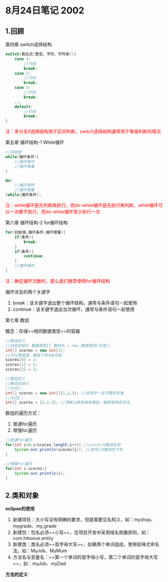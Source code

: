 # 8月24日笔记 2002

## 1.回顾

第四章 switch选择结构

```java
switch(表达式(整型、字符、字符串)){
    case 1:
        //代码
        break;
    case 2:
        //代码
        break;
    case 3:
        //代码
        break;
    ...
    default:
        //代码
        break;     
}
```

<font color="red">注：多分支if选择结构用于区间判断，switch选择结构通常用于等值判断的情况</font>

第五章 循环结构-1 While循环

```java
//初始值
while(循环条件){
    //循环操作
    //循环增量
}

do{
    //循环操作
    //循环增量
}while(循环条件);
```

<font color="red">注：while循环是先判断再执行，而do-while循环是先执行再判断，while循环可以一次都不执行，而do-while循环至少执行一次</font>

第六章 循环结构-2 for循环结构

```java
for(初始值;循环条件;循环增量){
    if(条件){
        break;
    }
    if(条件){
        continue;
    }
    //循环操作
}
```

<font color="red">注：确定循环次数时，那么我们推荐使用for循环结构</font>

循环涉及的两个关键字

1. break：该关键字退出整个循环结构，通常与条件语句一起使用
2. continue：该关键字退出当次循环，通常与条件语句一起使用

第七章 数组

概念：存储==相同数据类型==的容器

```java
//数组定义
//动态初始化 数据类型[] 数组名 = new 数据类型[长度];
int[] scores = new int[3];
//为元素赋值，数组下标从0开始
scores[0] = 1;
scores[1] = 2;
scores[2] = 3;

//数组定义
//静态初始化
//方式1：
int[] scores = new int[]{1,2,3}; //括号中一定不要写长度
//方式2：
int[] scores = {1,2,3}; //清晰元素具体有哪些，推荐使用该写法
```

数组的遍历方式：

1. 普通for遍历
2. 增强for遍历

```java
//普通for遍历
for(int i=0;i<scores.length;i++){ //scores为数组名称
    System.out.println(scores[i]); //其中i为数组的下标
}

//增强for遍历
for(int i:scores){
    System.out.println(i);
}
```

## 2.类和对象

**eclipse的使用**

1. 新建项目：大小写没有明确的要求，但是需要见名知义，如：myshop、mygrade、my_grade
2. 新建包：包名必须==小写==，在项目开发中采用域名倒置原则，如：com.lnboxue.entity
3. 新建类：类名必须==首字母大写==，如果两个单词组成，使用驼峰式命名法，如：MyJob、MyMum
4. 方法名与变量名：==第一个单词的首字母小写，第二个单词的首字母大写==，如：myJob、myDad

**方法的定义**

